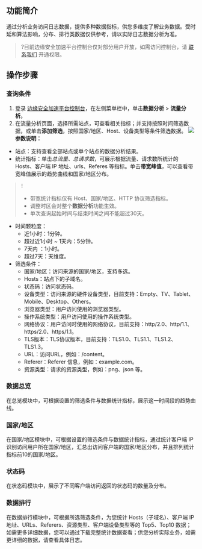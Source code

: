 ## 功能简介
通过分析业务访问日志数据，提供多种数据指标，供您多维度了解业务数据。受时延和算法影响，分布、排行类数据仅供参考，请以实际日志数据分析为准。
>?目前边缘安全加速平台控制台仅对部分用户开放，如需访问控制台，请 [联系我们](https://cloud.tencent.com/online-service) 开通权限。
>
## 操作步骤
### 查询条件
1. 登录 [边缘安全加速平台控制台](https://console.cloud.tencent.com/edgeone)，在左侧菜单栏中，单击**数据分析** > **流量分析**。
2. 在流量分析页面，选择所需站点，可查看相关指标；并支持按照时间筛选数据，或单击**添加筛选**，按照国家/地区、Host、设备类型等条件筛选数据。
![](https://qcloudimg.tencent-cloud.cn/raw/77e9cbf2db335dbcc6d2fc91630d3227.png)
**参数说明：**
 - 站点：支持查看全部站点或单个站点的数据分析结果。
 - 统计指标：单击*总流量、总请求数*，可展示根据流量、请求数所统计的 Hosts、客户端 IP 地址、urls、Referes 等指标。单击**带宽峰值**，可以查看带宽峰值展示的趋势曲线和国家/地区分布。
>!
>- 带宽统计指标仅有 Host、国家/地区、HTTP 协议筛选指标。
>- 调整时区会对整个**数据分析**功能生效。
>- 单次查询起始时间与结束时间之间不能超过30天。
>
 - 时间颗粒度：
    - 近1小时：1分钟。
    - 超过近1小时 ~ 1天内：5分钟。
    - 7天内 ：1小时。
    - 超过7天：天维度。
  - 筛选条件：
    - 国家/地区：访问来源的国家/地区，支持多选。
    - Hosts：站点下的子域名。
    - 状态码：访问状态码。
    - 设备类型：访问来源的硬件设备类型，目前支持：Empty、TV、Tablet、Mobile、Desktop、Others。
    - 浏览器类型：用户访问使用的浏览器类型。
    - 操作系统类型：用户访问使用的操作系统类型。
    - 网络协议：用户访问时使用的网络协议，目前支持：http/2.0、http/1.1、https/2.0、https/1.1。
    - TLS版本：TLS协议版本，目前支持：TLS1.0、TLS1.1、TLS1.2、TLS1.3。
    - URL：访问URL，例如：/content。
    - Referer：Referer 信息，例如：example.com。
    - 资源类型：请求的资源类型，例如：png、json 等。
    
### 数据总览
在总览模块中，可根据设置的筛选条件与数据统计指标，展示这一时间段的趋势曲线。

### 国家/地区
在国家/地区模块中，可根据设置的筛选条件与数据统计指标，通过统计客户端 IP 识别访问用户所在国家/地区，汇总出访问客户端的国家/地区分布，并且排列统计指标前10的国家/地区。

### 状态码
在状态码模块中，展示了不同客户端访问返回的状态码的数量及分布。

### 数据排行
在数据排行模块中，可根据所选筛选条件，为您统计 Hosts（子域名）、客户端 IP 地址、URLs、Referers、资源类型、客户端设备类型等的 Top5、Top10 数据；如需更多详细数据，您可以通过下载完整统计数据查看；供您分析实际业务，如需更详细的数据，请查看具体日志。
